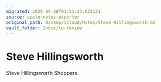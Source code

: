 ```yaml
---
migrated: 2025-09-20T01:51:23.622131
source: apple-notes-exporter
original_path: Backup/iCloud/Notes/Steve Hillingsworth.md
vault_folder: Inbox/to-review
---
```

# Steve Hillingsworth

Steve Hillingsworth
Shoppers 

